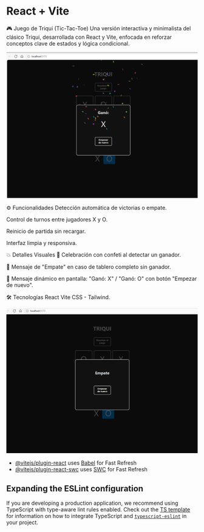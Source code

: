 # React + Vite
🎮 Juego de Triqui (Tic-Tac-Toe)
Una versión interactiva y minimalista del clásico Triqui, desarrollada con React y Vite, enfocada en reforzar conceptos clave de estados y lógica condicional.

![alt text](play_3.png)

⚙️ Funcionalidades
Detección automática de victorias o empate.

Control de turnos entre jugadores X y O.

Reinicio de partida sin recargar.

Interfaz limpia y responsiva.

💥 Detalles Visuales
🎉 Celebración con confeti al detectar un ganador.

🤝 Mensaje de "Empate" en caso de tablero completo sin ganador.

🧠 Mensaje dinámico en pantalla: "Ganó: X" / "Ganó: O" con botón "Empezar de nuevo".

🛠️ Tecnologías
React
Vite
CSS - Tailwind.


![alt text](play_2.png)




- [@vitejs/plugin-react](https://github.com/vitejs/vite-plugin-react/blob/main/packages/plugin-react) uses [Babel](https://babeljs.io/) for Fast Refresh
- [@vitejs/plugin-react-swc](https://github.com/vitejs/vite-plugin-react/blob/main/packages/plugin-react-swc) uses [SWC](https://swc.rs/) for Fast Refresh

## Expanding the ESLint configuration

If you are developing a production application, we recommend using TypeScript with type-aware lint rules enabled. Check out the [TS template](https://github.com/vitejs/vite/tree/main/packages/create-vite/template-react-ts) for information on how to integrate TypeScript and [`typescript-eslint`](https://typescript-eslint.io) in your project.


